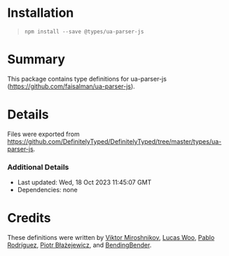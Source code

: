 # Installation
> `npm install --save @types/ua-parser-js`

# Summary
This package contains type definitions for ua-parser-js (https://github.com/faisalman/ua-parser-js).

# Details
Files were exported from https://github.com/DefinitelyTyped/DefinitelyTyped/tree/master/types/ua-parser-js.

### Additional Details
 * Last updated: Wed, 18 Oct 2023 11:45:07 GMT
 * Dependencies: none

# Credits
These definitions were written by [Viktor Miroshnikov](https://github.com/superduper), [Lucas Woo](https://github.com/legendecas), [Pablo Rodríguez](https://github.com/MeLlamoPablo), [Piotr Błażejewicz](https://github.com/peterblazejewicz), and [BendingBender](https://github.com/BendingBender).
